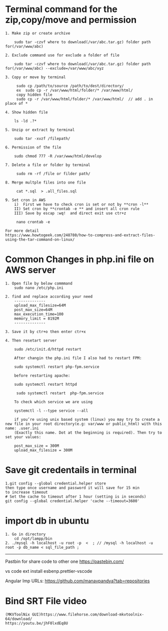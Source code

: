 # Terminal command for the zip,copy/move and permission 
    
    1. Make zip or create archive
    
        sudo tar -czvf where to download(/var/abc.tar.gz) folder path for(/var/www/abc)
        
    2. Exclude command use for exclude a folder of file
    
        sudo tar -czvf where to download(/var/abc.tar.gz) folder path for(/var/www/abc) --exclude=/var/www/abc/xyz
     
    3. Copy or move by terminal  
    
         sudo cp /path/to/source /path/to/dest/directory/
         ex  sudo cp -r /var/www/html/folder/* /var/www/html/
         copy hidden file
         sudo cp -r /var/www/html/folder/* /var/www/html/  // add . in place of *
         
    4. Show hidden file
    
        ls -ld .?* 
        
    5. Unzip or extract by terminal
    
        sudo tar -xvzf /filepath/
        
    6. Permission of the file
    
        sudo chmod 777 -R /var/www/html/develop
        
    7. Delete a file or folder by terminal 
    
         sudo rm -rf /file or filder path/
         
    8. Merge multple files into one file
        
         cat *.sql  > .all_files.sql
         
    9. Set cron in AWS
        i)  First we have to check cron is set or not by **cron -l**
        II) Set cron by **crontab -e ** and insert all cron rule
        III) Save by escap :wq!  and direct exit use ctr+z
        
         nano crontab -e
    
    For more detail
    https://www.howtogeek.com/248780/how-to-compress-and-extract-files-using-the-tar-command-on-linux/


# Common Changes in php.ini file on AWS server

    1. Open file by below commmand
        sudo nano /etc/php.ini
    
    2. find and replace according your need
        --------------
        upload_max_filesize=64M
        post_max_size=64M
        max_execution_time=100
        memory_limit = 8192M
        --------------
        
    3. Save it by ctr+o then enter ctr+x
    
    4. Then resetart server
    
        sudo /etc/init.d/httpd restart
        
        After changin the php.ini file I also had to restart FPM:

        sudo systemctl restart php-fpm.service

        before restarting apache:

        sudo systemctl restart httpd
        
         sudo systemctl restart  php-fpm.service
         
        To check which service we are using
        
        systemctl -l --type service --all

        if you’re using unix based system (linux) you may try to create a new file in your root directory(e.g: var/www or public_html) with this name: .user.ini       
        (Exactly this name. Dot at the beginning is required). Then try to set your values:

        post_max_size = 300M
        upload_max_filesize = 300M
        
# Save git credentails in terminal
    
    1.git config --global credential.helper store 
    then type once username and password it will save for 15 min
    to increase timeout 
    # Set the cache to timeout after 1 hour (setting is in seconds)
    git config --global credential.helper 'cache --timeout=3600'     
    
# import db in ubuntu
    1. Go in directory
        cd /opt/lampp/bin
    2. ./mysql -h localhost -u root -p  <  ; // /mysql -h localhost -u root -p db_name < sql_file_path ;    
        
        
-----------------------------------------------------------------------------------------

Pastbin for share code to other one
    https://pastebin.com/

vs code ext install esbenp.prettier-vscode

Angular Imp URLs:
https://github.com/manavpandya?tab=repositories



# Bind SRT File video
    (MKVToolNix GUI)https://www.filehorse.com/download-mkvtoolnix-64/download/
    https://youtu.be/jhF0lxdEq8U







